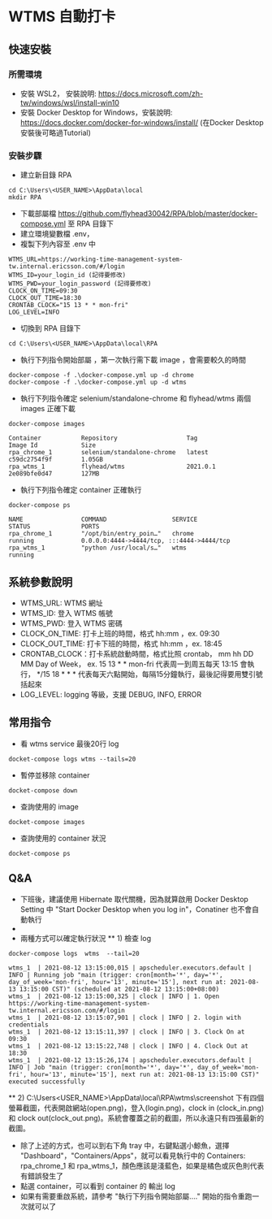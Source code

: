 # WTMS 自動打卡

## 快速安裝
### 所需環境 

* 安裝 WSL2， 安裝說明: https://docs.microsoft.com/zh-tw/windows/wsl/install-win10
* 安裝 Docker Desktop for Windows，安裝說明: https://docs.docker.com/docker-for-windows/install/
(在Docker Desktop安裝後可略過Tutorial)

### 安裝步驟
* 建立新目錄 RPA
```shell
cd C:\Users\<USER_NAME>\AppData\local
mkdir RPA
```

* 下載部屬檔 https://github.com/flyhead30042/RPA/blob/master/docker-compose.yml 至 RPA 目錄下
* 建立環境變數檔 .env，
* 複製下列內容至 .env 中

```commandline
WTMS_URL=https://working-time-management-system-tw.internal.ericsson.com/#/login
WTMS_ID=your_login_id (記得要修改)
WTMS_PWD=your_login_password (記得要修改)
CLOCK_ON_TIME=09:30
CLOCK_OUT_TIME=18:30
CRONTAB_CLOCK="15 13 * * mon-fri"
LOG_LEVEL=INFO
```  

* 切換到 RPA 目錄下
```commandline
cd C:\Users\<USER_NAME>\AppData\local\RPA
```
* 執行下列指令開始部屬 ，第一次執行需下載 image ，會需要較久的時間
```commandline
docker-compose -f .\docker-compose.yml up -d chrome
docker-compose -f .\docker-compose.yml up -d wtms
```

* 執行下列指令確定 selenium/standalone-chrome 和 flyhead/wtms 兩個 images 正確下載 
```commandline
docker-compose images
```

```shell
Container           Repository                   Tag                 Image Id            Size
rpa_chrome_1        selenium/standalone-chrome   latest              c59dc2754f9f        1.05GB
rpa_wtms_1          flyhead/wtms                 2021.0.1            2e089bfe0d47        127MB
```

* 執行下列指令確定 container 正確執行 
```commandline
docker-compose ps
```
```shell
NAME                COMMAND                  SERVICE             STATUS              PORTS
rpa_chrome_1        "/opt/bin/entry_poin…"   chrome              running             0.0.0.0:4444->4444/tcp, :::4444->4444/tcp
rpa_wtms_1          "python /usr/local/s…"   wtms                running
```


## 系統參數說明
* WTMS_URL: WTMS 網址
* WTMS_ID: 登入 WTMS 帳號
* WTMS_PWD: 登入 WTMS 密碼
* CLOCK_ON_TIME: 打卡上班的時間，格式 hh:mm ，ex. 09:30
* CLOCK_OUT_TIME: 打卡下班的時間，格式 hh:mm ，ex. 18:45
* CRONTAB_CLOCK：打卡系統啟動時間，格式比照 crontab， mm hh DD MM Day of Week， 
ex. 15 13 * * mon-fri 代表周一到周五每天 13:15 會執行， */15 18 * * * 代表每天六點開始，每隔15分鐘執行，最後記得要用雙引號括起來
* LOG_LEVEL: logging 等級，支援 DEBUG, INFO, ERROR

## 常用指令
* 看 wtms service 最後20行 log
```commandline
docket-compose logs wtms --tails=20
```
* 暫停並移除 container 
```commandline
docket-compose down
```

* 查詢使用的 image 
```commandline
docket-compose images
```

* 查詢使用的 container 狀況
```commandline
docket-compose ps
```

## Q&A
 * 下班後，建議使用 Hibernate 取代關機，因為就算啟用 Docker Desktop Setting 中 "Start Docker Desktop when you log in"，Conatiner 也不會自動執行
 * 
 * 兩種方式可以確定執行狀況
 ** 1) 檢查 log 
 ```
 docker-compose logs  wtms  --tail=20  
 
wtms_1  | 2021-08-12 13:15:00,015 | apscheduler.executors.default | INFO | Running job "main (trigger: cron[month='*', day='*', day_of_week='mon-fri', hour='13', minute='15'], next run at: 2021-08-13 13:15:00 CST)" (scheduled at 2021-08-12 13:15:00+08:00)
wtms_1  | 2021-08-12 13:15:00,325 | clock | INFO | 1. Open https://working-time-management-system-tw.internal.ericsson.com/#/login
wtms_1  | 2021-08-12 13:15:07,901 | clock | INFO | 2. login with credentials
wtms_1  | 2021-08-12 13:15:11,397 | clock | INFO | 3. Clock On at 09:30
wtms_1  | 2021-08-12 13:15:22,748 | clock | INFO | 4. Clock Out at 18:30
wtms_1  | 2021-08-12 13:15:26,174 | apscheduler.executors.default | INFO | Job "main (trigger: cron[month='*', day='*', day_of_week='mon-fri', hour='13', minute='15'], next run at: 2021-08-13 13:15:00 CST)" executed successfully
 ```
 ** 2) C:\Users\<USER_NAME>\AppData\local\RPA\wtms\screenshot 下有四個螢幕截圖，代表開啟網站(open.png)，登入(login.png)，clock in (clock_in.png)和 clock out(clock_out.png)。系統會覆蓋之前的截圖，所以永遠只有四張最新的截圖。
 
 * 除了上述的方式，也可以到右下角 tray 中，右鍵點選小鯨魚，選擇 "Dashboard"，"Containers/Apps"，就可以看見執行中的 Containers: rpa_chrome_1 和 rpa_wtms_1，顏色應該是淺藍色，如果是橘色或灰色則代表有錯誤發生了
 * 點選 container，可以看到 container 的 輸出 log
 * 如果有需要重啟系統，請參考 "執行下列指令開始部屬...." 開始的指令重跑一次就可以了

